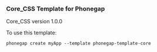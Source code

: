 ### Core_CSS Template for Phonegap

 Core_CSS version 1.0.0


 To use this template:

	phonegap create myApp --template phonegap-template-core